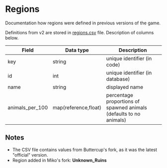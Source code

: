 # Regions

Documentation how regions were defined in previous versions of the game.

Definitions from v2 are stored in [regions.csv](data/regions.csv) file.
Description of columns below.

<!-- editorconfig-checker-disable -->

| Field           | Data type            | Description                                                        |
|-----------------|----------------------|--------------------------------------------------------------------|
| key             | string               | unique identifier (in code)                                        |
| id              | int                  | unique identifier (in database)                                    |
| name            | string               | displayed name                                                     |
| animals_per_100 | map(reference,float) | percentage proportions of spawned animals (defaults to no animals) |

<!-- editorconfig-checker-enable -->

## Notes

- The CSV file contains values from Buttercup's fork,
  as it was the latest "official" version.
- Region added in Miko's fork: **Unknown_Ruins**
